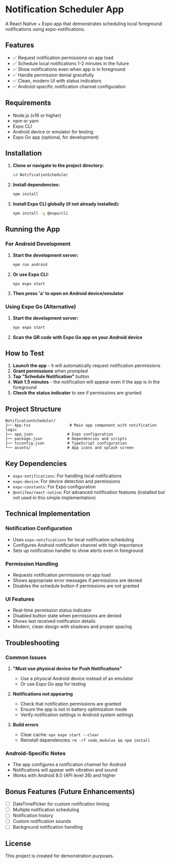 # Notification Scheduler App

A React Native + Expo app that demonstrates scheduling local foreground notifications using expo-notifications.

## Features

- ✅ Request notification permissions on app load
- ✅ Schedule local notifications 1-2 minutes in the future
- ✅ Show notifications even when app is in foreground
- ✅ Handle permission denial gracefully
- ✅ Clean, modern UI with status indicators
- ✅ Android-specific notification channel configuration

## Requirements

- Node.js (v16 or higher)
- npm or yarn
- Expo CLI
- Android device or emulator for testing
- Expo Go app (optional, for development)

## Installation

1. **Clone or navigate to the project directory:**
   ```bash
   cd NotificationScheduler
   ```

2. **Install dependencies:**
   ```bash
   npm install
   ```

3. **Install Expo CLI globally (if not already installed):**
   ```bash
   npm install -g @expo/cli
   ```

## Running the App

### For Android Development

1. **Start the development server:**
   ```bash
   npm run android
   ```

2. **Or use Expo CLI:**
   ```bash
   npx expo start
   ```

3. **Then press 'a' to open on Android device/emulator**

### Using Expo Go (Alternative)

1. **Start the development server:**
   ```bash
   npx expo start
   ```

2. **Scan the QR code with Expo Go app on your Android device**

## How to Test

1. **Launch the app** - it will automatically request notification permissions
2. **Grant permissions** when prompted
3. **Tap "Schedule Notification"** button
4. **Wait 1.5 minutes** - the notification will appear even if the app is in the foreground
5. **Check the status indicator** to see if permissions are granted

## Project Structure

```
NotificationScheduler/
├── App.tsx                 # Main app component with notification logic
├── app.json               # Expo configuration
├── package.json           # Dependencies and scripts
├── tsconfig.json          # TypeScript configuration
└── assets/                # App icons and splash screen
```

## Key Dependencies

- `expo-notifications`: For handling local notifications
- `expo-device`: For device detection and permissions
- `expo-constants`: For Expo configuration
- `@notifee/react-native`: For advanced notification features (installed but not used in this simple implementation)

## Technical Implementation

### Notification Configuration
- Uses `expo-notifications` for local notification scheduling
- Configures Android notification channel with high importance
- Sets up notification handler to show alerts even in foreground

### Permission Handling
- Requests notification permissions on app load
- Shows appropriate error messages if permissions are denied
- Disables the schedule button if permissions are not granted

### UI Features
- Real-time permission status indicator
- Disabled button state when permissions are denied
- Shows last received notification details
- Modern, clean design with shadows and proper spacing

## Troubleshooting

### Common Issues

1. **"Must use physical device for Push Notifications"**
   - Use a physical Android device instead of an emulator
   - Or use Expo Go app for testing

2. **Notifications not appearing**
   - Check that notification permissions are granted
   - Ensure the app is not in battery optimization mode
   - Verify notification settings in Android system settings

3. **Build errors**
   - Clear cache: `npx expo start --clear`
   - Reinstall dependencies: `rm -rf node_modules && npm install`

### Android-Specific Notes

- The app configures a notification channel for Android
- Notifications will appear with vibration and sound
- Works with Android 8.0 (API level 26) and higher

## Bonus Features (Future Enhancements)

- [ ] DateTimePicker for custom notification timing
- [ ] Multiple notification scheduling
- [ ] Notification history
- [ ] Custom notification sounds
- [ ] Background notification handling

## License

This project is created for demonstration purposes.
